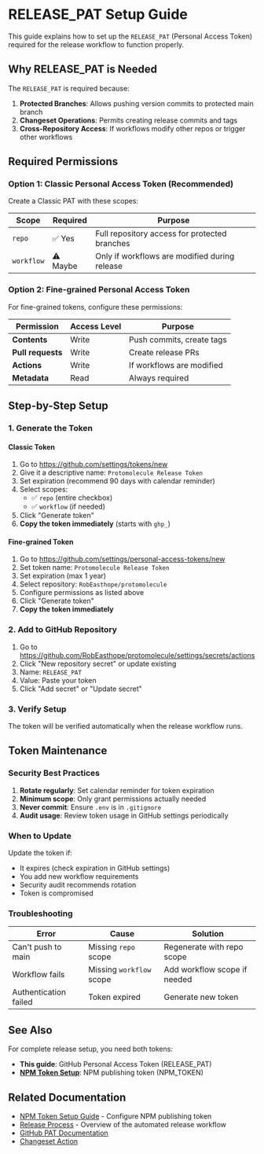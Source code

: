 # RELEASE_PAT Setup Guide

This guide explains how to set up the `RELEASE_PAT` (Personal Access Token) required for the release workflow to function properly.

## Why RELEASE_PAT is Needed

The `RELEASE_PAT` is required because:

1. **Protected Branches**: Allows pushing version commits to protected main branch
2. **Changeset Operations**: Permits creating release commits and tags
3. **Cross-Repository Access**: If workflows modify other repos or trigger other workflows

## Required Permissions

### Option 1: Classic Personal Access Token (Recommended)

Create a Classic PAT with these scopes:

| Scope      | Required | Purpose                                       |
| ---------- | -------- | --------------------------------------------- |
| `repo`     | ✅ Yes   | Full repository access for protected branches |
| `workflow` | ⚠️ Maybe | Only if workflows are modified during release |

### Option 2: Fine-grained Personal Access Token

For fine-grained tokens, configure these permissions:

| Permission        | Access Level | Purpose                   |
| ----------------- | ------------ | ------------------------- |
| **Contents**      | Write        | Push commits, create tags |
| **Pull requests** | Write        | Create release PRs        |
| **Actions**       | Write        | If workflows are modified |
| **Metadata**      | Read         | Always required           |

## Step-by-Step Setup

### 1. Generate the Token

#### Classic Token

1. Go to https://github.com/settings/tokens/new
2. Give it a descriptive name: `Protomolecule Release Token`
3. Set expiration (recommend 90 days with calendar reminder)
4. Select scopes:
   - ✅ `repo` (entire checkbox)
   - ✅ `workflow` (if needed)
5. Click "Generate token"
6. **Copy the token immediately** (starts with `ghp_`)

#### Fine-grained Token

1. Go to https://github.com/settings/personal-access-tokens/new
2. Set token name: `Protomolecule Release Token`
3. Set expiration (max 1 year)
4. Select repository: `RobEasthope/protomolecule`
5. Configure permissions as listed above
6. Click "Generate token"
7. **Copy the token immediately**

### 2. Add to GitHub Repository

1. Go to https://github.com/RobEasthope/protomolecule/settings/secrets/actions
2. Click "New repository secret" or update existing
3. Name: `RELEASE_PAT`
4. Value: Paste your token
5. Click "Add secret" or "Update secret"

### 3. Verify Setup

The token will be verified automatically when the release workflow runs.

## Token Maintenance

### Security Best Practices

1. **Rotate regularly**: Set calendar reminder for token expiration
2. **Minimum scope**: Only grant permissions actually needed
3. **Never commit**: Ensure `.env` is in `.gitignore`
4. **Audit usage**: Review token usage in GitHub settings periodically

### When to Update

Update the token if:

- It expires (check expiration in GitHub settings)
- You add new workflow requirements
- Security audit recommends rotation
- Token is compromised

### Troubleshooting

| Error                 | Cause                    | Solution                     |
| --------------------- | ------------------------ | ---------------------------- |
| Can't push to main    | Missing `repo` scope     | Regenerate with repo scope   |
| Workflow fails        | Missing `workflow` scope | Add workflow scope if needed |
| Authentication failed | Token expired            | Generate new token           |

## See Also

For complete release setup, you need both tokens:

- **This guide**: GitHub Personal Access Token (RELEASE_PAT)
- **[NPM Token Setup](./npm-token-setup.md)**: NPM publishing token (NPM_TOKEN)

## Related Documentation

- [NPM Token Setup Guide](./npm-token-setup.md) - Configure NPM publishing token
- [Release Process](./release-process.md) - Overview of the automated release workflow
- [GitHub PAT Documentation](https://docs.github.com/en/authentication/keeping-your-account-and-data-secure/creating-a-personal-access-token)
- [Changeset Action](https://github.com/changesets/action)
